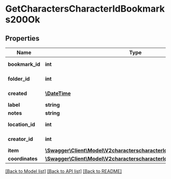 # GetCharactersCharacterIdBookmarks200Ok

## Properties
Name | Type | Description | Notes
------------ | ------------- | ------------- | -------------
**bookmark_id** | **int** | bookmark_id integer | 
**folder_id** | **int** | folder_id integer | [optional] 
**created** | [**\DateTime**](\DateTime.md) | created string | 
**label** | **string** | label string | 
**notes** | **string** | notes string | 
**location_id** | **int** | location_id integer | 
**creator_id** | **int** | creator_id integer | 
**item** | [**\Swagger\Client\Model\V2characterscharacterIdbookmarksItem**](V2characterscharacterIdbookmarksItem.md) |  | [optional] 
**coordinates** | [**\Swagger\Client\Model\V2characterscharacterIdbookmarksCoordinates**](V2characterscharacterIdbookmarksCoordinates.md) |  | [optional] 

[[Back to Model list]](../README.md#documentation-for-models) [[Back to API list]](../README.md#documentation-for-api-endpoints) [[Back to README]](../README.md)


